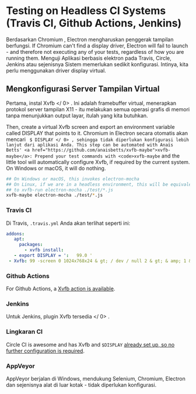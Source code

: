 # Testing on Headless CI Systems (Travis CI, Github Actions, Jenkins)

Berdasarkan Chromium , Electron mengharuskan penggerak tampilan berfungsi. If Chromium can't find a display driver, Electron will fail to launch - and therefore not executing any of your tests, regardless of how you are running them. Menguji Aplikasi berbasis elektron pada Travis, Circle, Jenkins atau sejenisnya Sistem memerlukan sedikit konfigurasi. Intinya, kita perlu menggunakan driver display virtual.

## Mengkonfigurasi Server Tampilan Virtual

Pertama, instal  Xvfb </ 0> . Ini adalah framebuffer virtual, menerapkan protokol server tampilan X11 - itu melakukan semua operasi grafis di memori tanpa menunjukkan output layar, itulah yang kita butuhkan.</p> 

Then, create a virtual Xvfb screen and export an environment variable called DISPLAY that points to it. Chromium in Electron secara otomatis akan mencari ` $ DISPLAY </ 0> , sehingga tidak diperlukan konfigurasi lebih lanjut dari aplikasi Anda.
This step can be automated with Anaïs Betts'
<a href="https://github.com/anaisbetts/xvfb-maybe">xvfb-maybe</a>: Prepend your test
commands with <code>xvfb-maybe` and the little tool will automatically configure Xvfb, if required by the current system. On Windows or macOS, it will do nothing.

```sh
## On Windows or macOS, this invokes electron-mocha
## On Linux, if we are in a headless environment, this will be equivalent
## to xvfb-run electron-mocha ./test/*.js
xvfb-maybe electron-mocha ./test/*.js
```

### Travis CI

Di Travis, ` .travis.yml ` Anda akan terlihat seperti ini:

```yml
addons:
   apt:
     packages:
       - xvfb install:
   - export DISPLAY = ':   99.0 '
 - Xvfb: 99 -screen 0 1024x768x24 & gt; / dev / null 2 & gt; & amp; 1 & amp;
```

### Github Actions

For Github Actions, a [Xvfb action is available](https://github.com/marketplace/actions/gabrielbb-xvfb-action).

### Jenkins

Untuk Jenkins, plugin  Xvfb tersedia </ 0> .</p> 

### Lingkaran CI

Circle CI is awesome and has Xvfb and `$DISPLAY` [already set up, so no further configuration is required](https://circleci.com/docs/environment#browsers).

### AppVeyor

AppVeyor berjalan di Windows, mendukung Selenium, Chromium, Electron dan sejenisnya alat di luar kotak - tidak diperlukan konfigurasi.